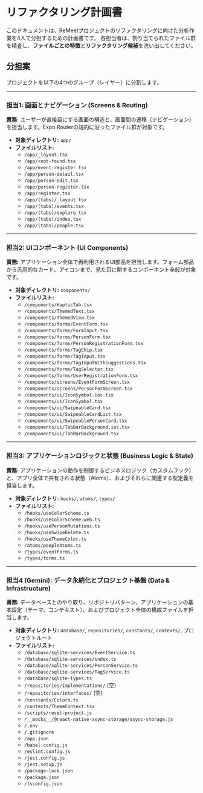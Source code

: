 # リファクタリング計画書

このドキュメントは、ReMeetプロジェクトのリファクタリングに向けた分析作業を4人で分担するための計画書です。
各担当者は、割り当てられたファイル群を精査し、**ファイルごとの特徴**と**リファクタリング候補**を洗い出してください。

## 分担案

プロジェクトを以下の4つのグループ（レイヤー）に分割します。

---

### **担当1: 画面とナビゲーション (Screens & Routing)**

**責務:** ユーザーが直接目にする画面の構造と、画面間の遷移（ナビゲーション）を担当します。Expo Routerの規約に沿ったファイル群が対象です。

*   **対象ディレクトリ:** `app/`
*   **ファイルリスト:**
    *   `/app/_layout.tsx`
    *   `/app/+not-found.tsx`
    *   `/app/event-register.tsx`
    *   `/app/person-detail.tsx`
    *   `/app/person-edit.tsx`
    *   `/app/person-register.tsx`
    *   `/app/register.tsx`
    *   `/app/(tabs)/_layout.tsx`
    *   `/app/(tabs)/events.tsx`
    *   `/app/(tabs)/explore.tsx`
    *   `/app/(tabs)/index.tsx`
    *   `/app/(tabs)/people.tsx`

---

### **担当2: UIコンポーネント (UI Components)**

**責務:** アプリケーション全体で再利用されるUI部品を担当します。フォーム部品から汎用的なカード、アイコンまで、見た目に関するコンポーネント全般が対象です。

*   **対象ディレクトリ:** `components/`
*   **ファイルリスト:**
    *   `/components/HapticTab.tsx`
    *   `/components/ThemedText.tsx`
    *   `/components/ThemedView.tsx`
    *   `/components/forms/EventForm.tsx`
    *   `/components/forms/FormInput.tsx`
    *   `/components/forms/PersonForm.tsx`
    *   `/components/forms/PersonRegistrationForm.tsx`
    *   `/components/forms/TagChip.tsx`
    *   `/components/forms/TagInput.tsx`
    *   `/components/forms/TagInputWithSuggestions.tsx`
    *   `/components/forms/TagSelector.tsx`
    *   `/components/forms/UserRegistrationForm.tsx`
    *   `/components/screens/EventFormScreen.tsx`
    *   `/components/screens/PersonFormScreen.tsx`
    *   `/components/ui/IconSymbol.ios.tsx`
    *   `/components/ui/IconSymbol.tsx`
    *   `/components/ui/SwipeableCard.tsx`
    *   `/components/ui/SwipeableCardList.tsx`
    *   `/components/ui/SwipeablePersonCard.tsx`
    *   `/components/ui/TabBarBackground.ios.tsx`
    *   `/components/ui/TabBarBackground.tsx`

---

### **担当3: アプリケーションロジックと状態 (Business Logic & State)**

**責務:** アプリケーションの動作を制御するビジネスロジック（カスタムフック）と、アプリ全体で共有される状態（Atoms）、およびそれらに関連する型定義を担当します。

*   **対象ディレクトリ:** `hooks/`, `atoms/`, `types/`
*   **ファイルリスト:**
    *   `/hooks/useColorScheme.ts`
    *   `/hooks/useColorScheme.web.ts`
    *   `/hooks/usePersonMutations.ts`
    *   `/hooks/useSwipeDelete.ts`
    *   `/hooks/useThemeColor.ts`
    *   `/atoms/peopleAtoms.ts`
    *   `/types/eventForms.ts`
    *   `/types/forms.ts`

---

### **担当4 (Gemini): データ永続化とプロジェクト基盤 (Data & Infrastructure)**

**責務:** データベースとのやり取り、リポジトリパターン、アプリケーションの基本設定（テーマ、コンテキスト）、およびプロジェクト全体の構成ファイルを担当します。

*   **対象ディレクトリ:** `database/`, `repositories/`, `constants/`, `contexts/`, プロジェクトルート
*   **ファイルリスト:**
    *   `/database/sqlite-services/EventService.ts`
    *   `/database/sqlite-services/index.ts`
    *   `/database/sqlite-services/PersonService.ts`
    *   `/database/sqlite-services/TagService.ts`
    *   `/database/sqlite-types.ts`
    *   `/repositories/implementations/` (空)
    *   `/repositories/interfaces/` (空)
    *   `/constants/Colors.ts`
    *   `/contexts/ThemeContext.tsx`
    *   `/scripts/reset-project.js`
    *   `/__mocks__/@react-native-async-storage/async-storage.js`
    *   `/.env`
    *   `/.gitignore`
    *   `/app.json`
    *   `/babel.config.js`
    *   `/eslint.config.js`
    *   `/jest.config.js`
    *   `/jest.setup.js`
    *   `/package-lock.json`
    *   `/package.json`
    *   `/tsconfig.json`

